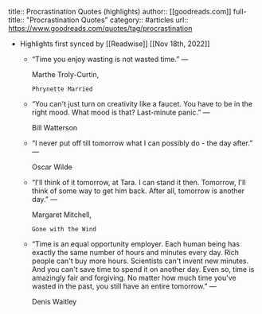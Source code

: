 title:: Procrastination Quotes (highlights)
author:: [[goodreads.com]]
full-title:: "Procrastination Quotes"
category:: #articles
url:: https://www.goodreads.com/quotes/tag/procrastination

- Highlights first synced by [[Readwise]] [[Nov 18th, 2022]]
	- “Time you enjoy wasting is not wasted time.”
	    ―
	  
	    Marthe Troly-Curtin,
	  
	    
	      Phrynette Married
	- “You can't just turn on creativity like a faucet. You have to be in the right mood. What mood is that? Last-minute panic.”
	    ―
	  
	    Bill Watterson
	- “I never put off till tomorrow what I can possibly do - the day after.”
	    ―
	  
	    Oscar Wilde
	- “I'll think of it tomorrow, at Tara. I can stand it then. Tomorrow, I'll think of some way to get him back. After all, tomorrow is another day.”
	    ―
	  
	    Margaret Mitchell,
	  
	    
	      Gone with the Wind
	- “Time is an equal opportunity employer. Each human being has exactly the same number of hours and minutes every day. Rich people can't buy more hours. Scientists can't invent new minutes. And you can't save time to spend it on another day. Even so, time is amazingly fair and forgiving. No matter how much time you've wasted in the past, you still have an entire tomorrow.”
	    ―
	  
	    Denis Waitley